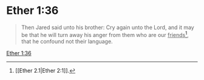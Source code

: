 # Ether 1:36

> Then Jared said unto his brother: Cry again unto the Lord, and it may be that he will turn away his anger from them who are our <u>friends</u>[^a], that he confound not their language.

[Ether 1:36](https://www.churchofjesuschrist.org/study/scriptures/bofm/ether/1?lang=eng&id=p36#p36)


[^a]: [[Ether 2.1|Ether 2:1]].  
